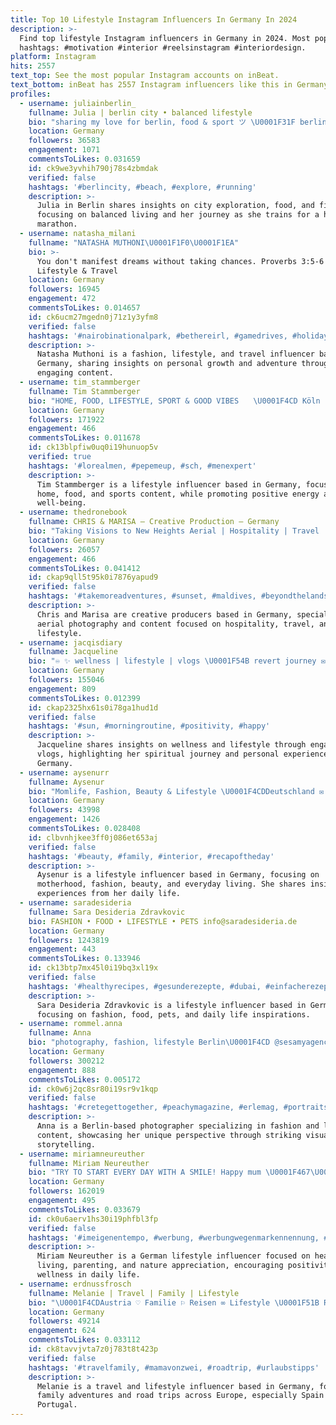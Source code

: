 ```yaml
---
title: Top 10 Lifestyle Instagram Influencers In Germany In 2024
description: >-
  Find top lifestyle Instagram influencers in Germany in 2024. Most popular
  hashtags: #motivation #interior #reelsinstagram #interiordesign.
platform: Instagram
hits: 2557
text_top: See the most popular Instagram accounts on inBeat.
text_bottom: inBeat has 2557 Instagram influencers like this in Germany for you to pitch.
profiles:
  - username: juliainberlin_
    fullname: Julia | berlin city • balanced lifestyle
    bio: "sharing my love for berlin, food & sport ツ \U0001F31F berlin tips & balanced lifestyle \U0001F3C3\U0001F3FB‍♀️ currently training for my first HM \U0001F48C management@juliainberlin.com"
    location: Germany
    followers: 36583
    engagement: 1071
    commentsToLikes: 0.031659
    id: ck9we3yvhih790j78s4zbmdak
    verified: false
    hashtags: '#berlincity, #beach, #explore, #running'
    description: >-
      Julia in Berlin shares insights on city exploration, food, and fitness,
      focusing on balanced living and her journey as she trains for a half
      marathon.
  - username: natasha_milani
    fullname: "NATASHA MUTHONI\U0001F1F0\U0001F1EA"
    bio: >-
      You don't manifest dreams without taking chances. Proverbs 3:5-6 Fashion,
      Lifestyle & Travel
    location: Germany
    followers: 16945
    engagement: 472
    commentsToLikes: 0.014657
    id: ck6ucm27mgedn0j71z1y3yfm8
    verified: false
    hashtags: '#nairobinationalpark, #bethereirl, #gamedrives, #holidayinnnairobi'
    description: >-
      Natasha Muthoni is a fashion, lifestyle, and travel influencer based in
      Germany, sharing insights on personal growth and adventure through her
      engaging content.
  - username: tim_stammberger
    fullname: Tim Stammberger
    bio: "HOME, FOOD, LIFESTYLE, SPORT & GOOD VIBES ⠀ \U0001F4CD Köln | Deutschland \U0001F680 Agentur: @mediafive.de ✉️ Mail: tim@mediafive.de"
    location: Germany
    followers: 171922
    engagement: 466
    commentsToLikes: 0.011678
    id: ck13blpfiw0uq0i19hunuop5v
    verified: true
    hashtags: '#lorealmen, #pepemeup, #sch, #menexpert'
    description: >-
      Tim Stammberger is a lifestyle influencer based in Germany, focusing on
      home, food, and sports content, while promoting positive energy and
      well-being.
  - username: thedronebook
    fullname: CHRIS & MARISA – Creative Production – Germany
    bio: "Taking Visions to New Heights Aerial | Hospitality | Travel | Lifestyle | Commercial ⠀⠀⠀⠀⠀⠀⠀⠀⠀ \U0001F447\U0001F3FC\U0001F4F8 SHOWREEL 2022 & PORTFOLIO Website"
    location: Germany
    followers: 26057
    engagement: 466
    commentsToLikes: 0.041412
    id: ckap9qll5t95k0i7876yapud9
    verified: false
    hashtags: '#takemoreadventures, #sunset, #maldives, #beyondthelands'
    description: >-
      Chris and Marisa are creative producers based in Germany, specializing in
      aerial photography and content focused on hospitality, travel, and
      lifestyle.
  - username: jacqisdiary
    fullname: Jacqueline
    bio: "♾️ ✨ wellness | lifestyle | vlogs \U0001F54B revert journey ✉️ info@jacqifit.com"
    location: Germany
    followers: 155046
    engagement: 809
    commentsToLikes: 0.012399
    id: ckap2325hx61s0i78ga1hud1d
    verified: false
    hashtags: '#sun, #morningroutine, #positivity, #happy'
    description: >-
      Jacqueline shares insights on wellness and lifestyle through engaging
      vlogs, highlighting her spiritual journey and personal experiences from
      Germany.
  - username: aysenurr
    fullname: Aysenur
    bio: "Momlife, Fashion, Beauty & Lifestyle \U0001F4CDDeutschland ✉️: aysenur@elevensocial.de"
    location: Germany
    followers: 43998
    engagement: 1426
    commentsToLikes: 0.028408
    id: clbvnhjkee3ff0j086et653aj
    verified: false
    hashtags: '#beauty, #family, #interior, #recapoftheday'
    description: >-
      Aysenur is a lifestyle influencer based in Germany, focusing on
      motherhood, fashion, beauty, and everyday living. She shares insights and
      experiences from her daily life.
  - username: saradesideria
    fullname: Sara Desideria Zdravkovic
    bio: FASHION • FOOD • LIFESTYLE • PETS info@saradesideria.de
    location: Germany
    followers: 1243819
    engagement: 443
    commentsToLikes: 0.133946
    id: ck13btp7mx45l0i19bq3xl19x
    verified: false
    hashtags: '#healthyrecipes, #gesunderezepte, #dubai, #einfacherezepte'
    description: >-
      Sara Desideria Zdravkovic is a lifestyle influencer based in Germany,
      focusing on fashion, food, pets, and daily life inspirations.
  - username: rommel.anna
    fullname: Anna
    bio: "photography, fashion, lifestyle Berlin\U0001F4CD @sesamyagency EMAIL: anna@sesamyagency.com"
    location: Germany
    followers: 300212
    engagement: 888
    commentsToLikes: 0.005172
    id: ck0w6j2qc8sr80i19sr9v1kqp
    verified: false
    hashtags: '#cretegettogether, #peachymagazine, #erlemag, #portraits'
    description: >-
      Anna is a Berlin-based photographer specializing in fashion and lifestyle
      content, showcasing her unique perspective through striking visual
      storytelling.
  - username: miriamneureuther
    fullname: Miriam Neureuther
    bio: "TRY TO START EVERY DAY WITH A SMILE! Happy mum \U0001F467\U0001F3FC\U0001F9D2\U0001F3FC\U0001F476\U0001F3FB nature lover\U0001F333 healthy lifestyle \U0001F349"
    location: Germany
    followers: 162019
    engagement: 495
    commentsToLikes: 0.033679
    id: ck0u6aerv1hs30i19phfbl3fp
    verified: false
    hashtags: '#imeigenentempo, #werbung, #werbungwegenmarkennennung, #refillthegood'
    description: >-
      Miriam Neureuther is a German lifestyle influencer focused on healthy
      living, parenting, and nature appreciation, encouraging positivity and
      wellness in daily life.
  - username: erdnussfrosch
    fullname: Melanie | Travel | Family | Lifestyle
    bio: "\U0001F4CDAustria ♡ Familie ⚐ Reisen ∞ Lifestyle \U0001F51B ROADTRIP 32 days Spain | Portugal ☆ life is too short for later #travelfamily #reisebloggerin"
    location: Germany
    followers: 49214
    engagement: 624
    commentsToLikes: 0.033112
    id: ck8tavvjvta7z0j783t8t423p
    verified: false
    hashtags: '#travelfamily, #mamavonzwei, #roadtrip, #urlaubstipps'
    description: >-
      Melanie is a travel and lifestyle influencer based in Germany, focusing on
      family adventures and road trips across Europe, especially Spain and
      Portugal.
---
```


